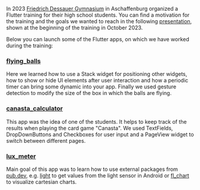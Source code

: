 In 2023 <a href="https://fdg-ab.de/">Friedrich Dessauer Gymnasium</a> in Aschaffenburg organized a Flutter training for their high school students. You can find a motivation for the training and the goals we wanted to reach in the following <a href="https://guentherschmitt.github.io/fdg_flutter_2023/docs/01%20Why%20should%20I%20learn%20Flutter.pdf">presentation</a>, shown at the beginning of the training in October 2023.

Below you can launch some of the Flutter apps, on which we have worked during the training:

### <a href="https://guentherschmitt.github.io/fdg_flutter_2023/web_apps/flying_balls/">flying_balls</a>

Here we learned how to use a Stack widget for positioning other widgets, how to show or hide UI elements after user interaction and how a periodic timer can bring some dynamic into your app. Finally we used gesture detection to modify the size of the box in which the balls are flying.

### <a href="https://guentherschmitt.github.io/fdg_flutter_2023/web_apps/canasta_calculator/">canasta_calculator</a>

This app was the idea of one of the students. It helps to keep track of the results when playing the card game "Canasta". We used TextFields, DropDownButtons and Checkboxes for user input and a PageView widget to switch between different pages.

### <a href="https://guentherschmitt.github.io/fdg_flutter_2023/web_apps/lux_meter/">lux_meter</a>

Main goal of this app was to learn how to use external packages from <a href="https://pub.dev/">pub.dev</a>, e.g. <a href="https://pub.dev/packages/light/">light</a> to get values from the light sensor in Android or <a href="https://pub.dev/packages/fl_chart">fl_chart</a> to visualize cartesian charts. 

